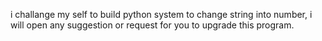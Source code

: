 i challange my self to build python system to change string into number, i will open any suggestion or request for you to upgrade this program.
